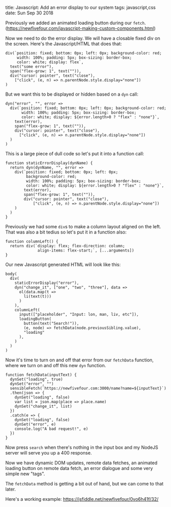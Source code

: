 title: Javascript: Add an error display to our system
tags: javascript,css
date: Sun Sep 30 2018

Previously we added an animated loading button during our `fetch`. (https://newfivefour.com/javascript-making-custom-components.html)

Now we need to do the error display. We will have a closable fixed div on the screen. Here's the Javascript/HTML that does that:

```
div(`position: fixed; bottom: 0px; left: 0px; background-color: red;
     width: 100%; padding: 5px; box-sizing: border-box; 
     color: white; display: flex`, 
  text("some error"),
  span("flex-grow: 1", text("")),
  div("cursor: pointer", text("close"),
    ["click", (e, n) => n.parentNode.style.display="none"])
)
```

But we want this to be displayed or hidden based on a `dyn` call:

```
dyn("error", "", error => 
  div(`position: fixed; bottom: 0px; left: 0px; background-color: red;
       width: 100%; padding: 5px; box-sizing: border-box; 
       color: white; display: ${error.length>0 ? "flex" : "none"}`, 
    text(error),
    span("flex-grow: 1", text("")),
    div("cursor: pointer", text("close"),
      ["click", (e, n) => n.parentNode.style.display="none"])
  )
)
```

This is a large piece of dull code so let's put it into a function call:

```
function staticErrorDisplay(dynName) {
  return dyn(dynName, "", error => 
    div(`position: fixed; bottom: 0px; left: 0px; 
         background-color: red;
         width: 100%; padding: 5px; box-sizing: border-box; 
         color: white; display: ${error.length>0 ? "flex" : "none"}`, 
        text(error),
        span("flex-grow: 1", text("")),
        div("cursor: pointer", text("close"),
            ["click", (e, n) => n.parentNode.style.display="none"])
    )
  )
}
```

Previously we had some `div`s to make a column layout aligned on the left. That was also a bit tedius so let's put it in a function also:

```
function columnLeft() {
  return div(`display: flex; flex-direction: column; 
              align-items: flex-start;`, [...arguments])
}
```

Our new Javascript generated HTML will look like this:

```
body(
  div(
    staticErrorDisplay("error"),
    dyn("change_it", ["one", "two", "three"], data =>
      ol(data.map(t =>
        li(text(t)))
      )
    ),
    columnLeft(
      input(["placeholder", "Input: lon, man, liv, etc"]),
      loadingButton(
        button(text("Search!")), 
        (e, node) => fetchData(node.previousSibling.value),
        "loading"
      ),
    )
  )
)
```

Now it's time to turn on and off that error from our `fetchData` function, where we turn on and off this new `dyn` function.

```
function fetchData(inputText) {
  dynSet("loading", true)
  dynSet("error", "")
  sensibleFetch(`https://newfivefour.com:3000/name?name=${inputText}`)
  .then(json => {
    dynSet("loading", false)
    var list = json.map(place => place.name)
    dynSet("change_it", list)
  })
  .catch(e => {
    dynSet("loading", false)
    dynSet("error", e)
    console.log("A bad request!", e)
  })
}
```

Now press `search` when there's nothing in the input box and my NodeJS server will serve you up a 400 response.

Now we have dynamic DOM updates, remote data fetches, an animated loading button on remote data fetch, an error dialogue and some very simple new "tags".

The `fetchData` method is getting a bit out of hand, but we can come to that later. 

Here's a working example: https://jsfiddle.net/newfivefour/0vo6h41f/32/
